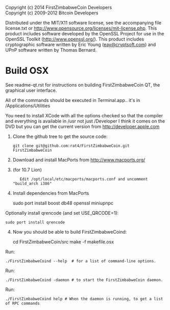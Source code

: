 Copyright (c) 2014 FirstZimbabweCoin Developers <br />
Copyright (c) 2009-2012 Bitcoin Developers

Distributed under the MIT/X11 software license, see the accompanying file
license.txt or http://www.opensource.org/licenses/mit-license.php.  This
product includes software developed by the OpenSSL Project for use in the
OpenSSL Toolkit (http://www.openssl.org/).  This product includes cryptographic
software written by Eric Young (eay@cryptsoft.com) and UPnP software written by
Thomas Bernard.

<h1>Build OSX</h1>

See readme-qt.rst for instructions on building FirstZimbabweCoin QT, the
graphical user interface.

All of the commands should be executed in Terminal.app.. it's in
/Applications/Utilities

You need to install XCode with all the options checked so that the compiler and
everything is available in /usr not just /Developer I think it comes on the DVD
but you can get the current version from http://developer.apple.com

1.  Clone the github tree to get the source code:

        git clone git@github.com:rat4/FirstZimbabweCoin.git FirstZimbabweCoin

2.  Download and install MacPorts from http://www.macports.org/

  1. (for 10.7 Lion)

            Edit /opt/local/etc/macports/macports.conf and uncomment "build_arch i386"

3.  Install dependencies from MacPorts

    sudo port install boost db48 openssl miniupnpc

Optionally install qrencode (and set USE_QRCODE=1):

    sudo port install qrencode

4.  Now you should be able to build FirstZimbabweCoind:

    cd FirstZimbabweCoin/src
    make -f makefile.osx

Run:

    ./FirstZimbabweCoind --help  # for a list of command-line options.

Run:

    ./FirstZimbabweCoind -daemon # to start the FirstZimbabweCoin daemon.

Run:

    ./FirstZimbabweCoind help # When the daemon is running, to get a list of RPC commands
